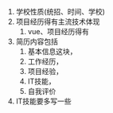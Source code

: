 1. 学校性质(统招、时间、学校)
2. 项目经历得有主流技术体现
   1. vue、项目经历得有
3. 简历内容包括
   1. 基本信息这块，
   2. 工作经历，
   3. 项目经验，
   4. IT技能，
   5. 自我评价
4. IT技能要多写一些